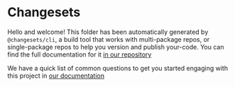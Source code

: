 # Changesets

Hello and welcome! This folder has been automatically generated by `@changesets/cli`, a build tool that works
with multi-package repos, or single-package repos to help you version and publish your-code. You can
find the full documentation for it [in our repository](https://github.com/changesets/changesets)

We have a quick list of common questions to get you started engaging with this project in
[our documentation](https://github.com/changesets/changesets/blob/main/docs/common-questions.md)
